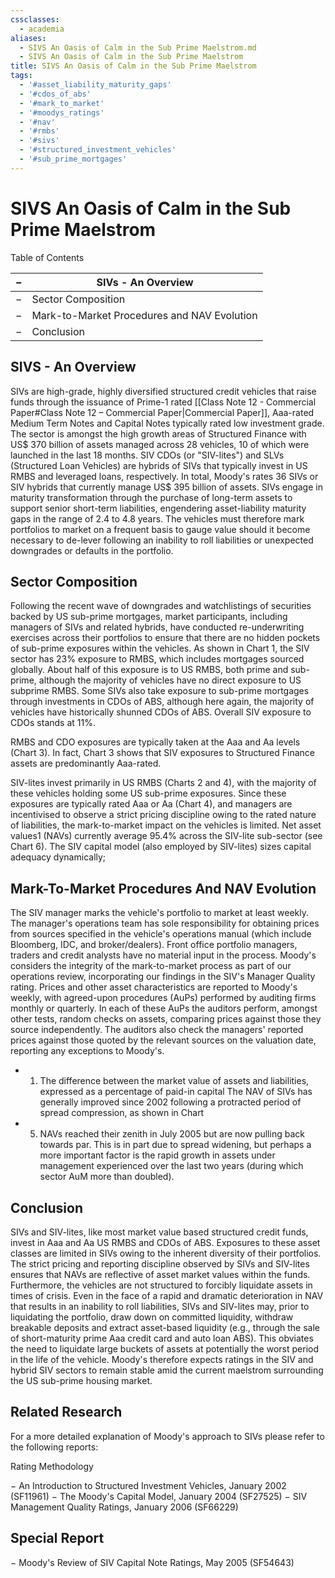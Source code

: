 ```yaml
---
cssclasses:
  - academia
aliases:
  - SIVS An Oasis of Calm in the Sub Prime Maelstrom.md
  - SIVS An Oasis of Calm in the Sub Prime Maelstrom
title: SIVS An Oasis of Calm in the Sub Prime Maelstrom
tags:
  - '#asset_liability_maturity_gaps'
  - '#cdos_of_abs'
  - '#mark_to_market'
  - '#moodys_ratings'
  - '#nav'
  - '#rmbs'
  - '#sivs'
  - '#structured_investment_vehicles'
  - '#sub_prime_mortgages'
---
```

# SIVS An Oasis of Calm in the Sub Prime Maelstrom

Table of Contents

| −   | SIVs - An Overview                          |
|-----|---------------------------------------------|
| −   | Sector Composition                          |
| −   | Mark-to-Market Procedures and NAV Evolution |
| −   | Conclusion                                  |

## SIVS - An Overview

SIVs are high-grade,  highly diversified structured credit vehicles that raise funds through the issuance of Prime-1 rated [[Class Note 12 - Commercial Paper#Class Note 12 – Commercial Paper|Commercial Paper]],  Aaa-rated Medium Term Notes and Capital Notes typically rated low investment grade. The sector is amongst the high growth areas of Structured Finance with US$ 370 billion of assets managed across 28 vehicles,      10 of which were launched in the last 18 months. SIV CDOs (or "SIV-lites") and SLVs (Structured Loan Vehicles) are hybrids of SIVs that typically invest in US RMBS and leveraged loans,      respectively. In total,      Moody's rates 36 SIVs or SIV hybrids that currently manage US$ 395 billion of assets. SIVs engage in maturity transformation through the purchase of long-term assets to support senior short-term liabilities,  engendering asset-liability maturity gaps in the range of 2.4 to 4.8 years. The vehicles must therefore mark portfolios to market on a frequent basis to gauge value should it become necessary to de-lever following an inability to roll liabilities or unexpected downgrades or defaults in the portfolio.

## Sector Composition

Following the recent wave of downgrades and watchlistings of securities backed by US sub-prime mortgages,  market participants,  including managers of SIVs and related hybrids,  have conducted re-underwriting exercises across their portfolios to ensure that there are no hidden pockets of sub-prime exposures within the vehicles. As shown in Chart 1,  the SIV sector has 23% exposure to RMBS,  which includes mortgages sourced globally. About half of this exposure is to US RMBS,  both prime and sub-prime,  although the majority of vehicles have no direct exposure to US subprime RMBS. Some SIVs also take exposure to sub-prime mortgages through investments in CDOs of ABS,  although here again,  the majority of vehicles have historically shunned CDOs of ABS. Overall SIV exposure to CDOs stands at 11%.

RMBS and CDO exposures are typically taken at the Aaa and Aa levels (Chart 3). In fact,  Chart 3 shows that SIV exposures to Structured Finance assets are predominantly Aaa-rated.

SIV-lites invest primarily in US RMBS (Charts 2 and 4),  with the majority of these vehicles holding some US sub-prime exposures. Since these exposures are typically rated Aaa or Aa (Chart 4),  and managers are incentivised to observe a strict pricing discipline owing to the rated nature of liabilities,  the mark-to-market impact on the vehicles is limited. Net asset values1 (NAVs) currently average 95.4% across the SIV-lite sub-sector (see Chart 6). The SIV capital model (also employed by SIV-lites) sizes capital adequacy dynamically;

## Mark-To-Market Procedures And NAV Evolution

The SIV manager marks the vehicle's portfolio to market at least weekly. The manager's operations team has sole responsibility for obtaining prices from sources specified in the vehicle's operations manual (which include Bloomberg,  IDC,  and broker/dealers). Front office portfolio managers,  traders and credit analysts have no material input in the process. Moody's considers the integrity of the mark-to-market process as part of our operations review,  incorporating our findings in the SIV's Manager Quality rating. Prices and other asset characteristics are reported to Moody's weekly,  with agreed-upon procedures (AuPs) performed by auditing firms monthly or quarterly. In each of these AuPs the auditors perform,  amongst other tests,  random checks on assets,  comparing prices against those they source independently. The auditors also check the managers' reported prices against those quoted by the relevant sources on the valuation date,  reporting any exceptions to Moody's.

- 1. The difference between the market value of assets and liabilities,  expressed as a percentage of paid-in capital The NAV of SIVs has generally improved since 2002 following a protracted period of spread compression,  as shown in Chart
- 5. NAVs reached their zenith in July 2005 but are now pulling back towards par. This is in part due to spread widening,  but perhaps a more important factor is the rapid growth in assets under management experienced over the last two years (during which sector AuM more than doubled).

## Conclusion

SIVs and SIV-lites,  like most market value based structured credit funds,  invest in Aaa and Aa US RMBS and CDOs of ABS. Exposures to these asset classes are limited in SIVs owing to the inherent diversity of their portfolios. The strict pricing and reporting discipline observed by SIVs and SIV-lites ensures that NAVs are reflective of asset market values within the funds. Furthermore,  the vehicles are not structured to forcibly liquidate assets in times of crisis. Even in the face of a rapid and dramatic deterioration in NAV that results in an inability to roll liabilities,  SIVs and SIV-lites may,  prior to liquidating the portfolio,  draw down on committed liquidity,  withdraw breakable deposits and extract asset-based liquidity (e.g.,  through the sale of short-maturity prime Aaa credit card and auto loan ABS). This obviates the need to liquidate large buckets of assets at potentially the worst period in the life of the vehicle. Moody's therefore expects ratings in the SIV and hybrid SIV sectors to remain stable amid the current maelstrom surrounding the US sub-prime housing market.

## Related Research

For a more detailed explanation of Moody's approach to SIVs please refer to the following reports:

Rating Methodology

− An Introduction to Structured Investment Vehicles,  January 2002 (SF11961) − The Moody's Capital Model,  January 2004 (SF27525) − SIV Management Quality Ratings,  January 2006 (SF66229)

## Special Report

− Moody's Review of SIV Capital Note Ratings,  May 2005 (SF54643)